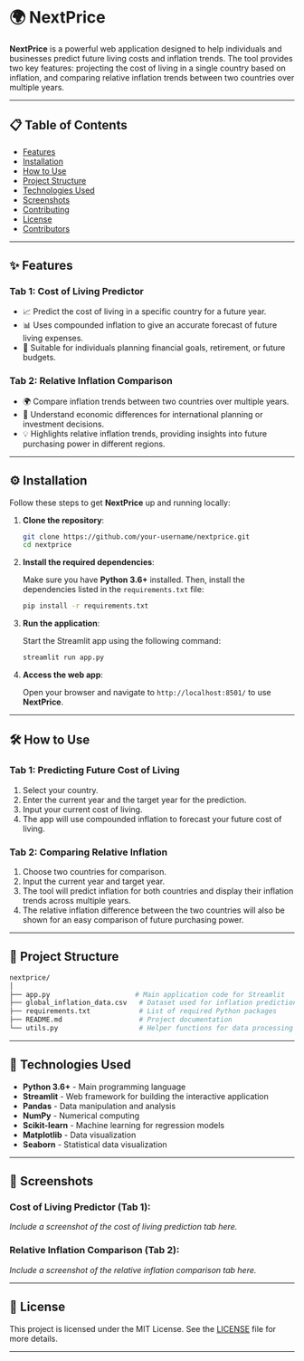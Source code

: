# 🌍 NextPrice

**NextPrice** is a powerful web application designed to help individuals and businesses predict future living costs and inflation trends. The tool provides two key features: projecting the cost of living in a single country based on inflation, and comparing relative inflation trends between two countries over multiple years.

---

## 📋 Table of Contents

- [Features](#features)
- [Installation](#installation)
- [How to Use](#how-to-use)
- [Project Structure](#project-structure)
- [Technologies Used](#technologies-used)
- [Screenshots](#screenshots)
- [Contributing](#contributing)
- [License](#license)
- [Contributors](#contributors)

---

## ✨ Features

### Tab 1: **Cost of Living Predictor**
- 📈 Predict the cost of living in a specific country for a future year.
- 📊 Uses compounded inflation to give an accurate forecast of future living expenses.
- 💼 Suitable for individuals planning financial goals, retirement, or future budgets.

### Tab 2: **Relative Inflation Comparison**
- 🌍 Compare inflation trends between two countries over multiple years.
- 🔎 Understand economic differences for international planning or investment decisions.
- 💡 Highlights relative inflation trends, providing insights into future purchasing power in different regions.

---

## ⚙️ Installation

Follow these steps to get **NextPrice** up and running locally:

1. **Clone the repository**:

    ```bash
    git clone https://github.com/your-username/nextprice.git
    cd nextprice
    ```

2. **Install the required dependencies**:

    Make sure you have **Python 3.6+** installed. Then, install the dependencies listed in the `requirements.txt` file:

    ```bash
    pip install -r requirements.txt
    ```

3. **Run the application**:

    Start the Streamlit app using the following command:

    ```bash
    streamlit run app.py
    ```

4. **Access the web app**:

    Open your browser and navigate to `http://localhost:8501/` to use **NextPrice**.

---

## 🛠️ How to Use

### Tab 1: **Predicting Future Cost of Living**

1. Select your country.
2. Enter the current year and the target year for the prediction.
3. Input your current cost of living.
4. The app will use compounded inflation to forecast your future cost of living.

### Tab 2: **Comparing Relative Inflation**

1. Choose two countries for comparison.
2. Input the current year and target year.
3. The tool will predict inflation for both countries and display their inflation trends across multiple years.
4. The relative inflation difference between the two countries will also be shown for an easy comparison of future purchasing power.

---

## 📂 Project Structure

```bash
nextprice/
│
├── app.py                     # Main application code for Streamlit
├── global_inflation_data.csv   # Dataset used for inflation prediction
├── requirements.txt            # List of required Python packages
├── README.md                   # Project documentation
└── utils.py                    # Helper functions for data processing and inflation prediction
```

---

## 🧰 Technologies Used

- **Python 3.6+** - Main programming language
- **Streamlit** - Web framework for building the interactive application
- **Pandas** - Data manipulation and analysis
- **NumPy** - Numerical computing
- **Scikit-learn** - Machine learning for regression models
- **Matplotlib** - Data visualization
- **Seaborn** - Statistical data visualization

---

## 📸 Screenshots

### Cost of Living Predictor (Tab 1):

*Include a screenshot of the cost of living prediction tab here.*

### Relative Inflation Comparison (Tab 2):

*Include a screenshot of the relative inflation comparison tab here.*

---

## 📝 License

This project is licensed under the MIT License. See the [LICENSE](LICENSE) file for more details.

---
